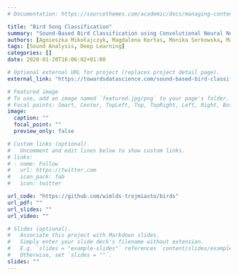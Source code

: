 ```yaml
---
# Documentation: https://sourcethemes.com/academic/docs/managing-content/

title: "Bird Song Classification"
summary: "Sound-Based Bird Classification using Convolutional Neural Networks and Mel-Cepstrum Sepctrograms"
authors: [Agnieszka Mikołajczyk, Magdalena Kortas, Monika Serkowska, Małgorzata Ciwoniuk, Agata Dragan-Górska, Magdalena Kamińska, Ewa Tusień]
tags: [Sound Analysis, Deep Learning]
categories: []
date: 2020-01-20T16:06:02+01:00

# Optional external URL for project (replaces project detail page).
external_link: "https://towardsdatascience.com/sound-based-bird-classification-965d0ecacb2b"

# Featured image
# To use, add an image named `featured.jpg/png` to your page's folder.
# Focal points: Smart, Center, TopLeft, Top, TopRight, Left, Right, BottomLeft, Bottom, BottomRight.
image:
  caption: ""
  focal_point: ""
  preview_only: false

# Custom links (optional).
#   Uncomment and edit lines below to show custom links.
# links:
# - name: Follow
#   url: https://twitter.com
#   icon_pack: fab
#   icon: twitter

url_code: "https://github.com/wimlds-trojmiasto/birds"
url_pdf: ""
url_slides: ""
url_video: ""

# Slides (optional).
#   Associate this project with Markdown slides.
#   Simply enter your slide deck's filename without extension.
#   E.g. `slides = "example-slides"` references `content/slides/example-slides.md`.
#   Otherwise, set `slides = ""`.
slides: ""
---
```

